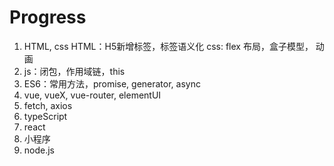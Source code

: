 # Progress

1. HTML, css
   HTML：H5新增标签，标签语义化
   css: flex 布局，盒子模型， 动画
2. js：闭包，作用域链，this
3. ES6：常用方法，promise, generator, async
4. vue, vueX, vue-router, elementUI 
5. fetch, axios
6. typeScript
7. react
8. 小程序
9. node.js